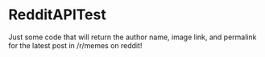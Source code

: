 # RedditAPITest
Just some code that will return the author name, image link, and permalink for the latest post in /r/memes on reddit!
